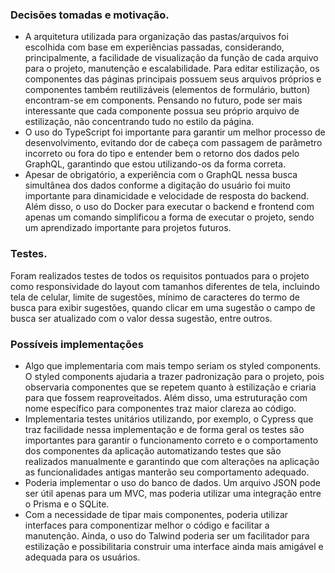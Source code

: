 ### Decisões tomadas e motivação.

- A arquitetura utilizada para organização das pastas/arquivos foi escolhida com base em experiências passadas, considerando, principalmente, a facilidade de visualização da função de cada arquivo para o projeto, manutenção e escalabilidade. 
Para editar estilização, os componentes das páginas principais possuem seus arquivos próprios e componentes também reutilizáveis (elementos de formulário, button) encontram-se em components. Pensando no futuro, pode ser mais interessante que cada componente possua seu próprio arquivo de estilização, não concentrando tudo no estilo da página. 
- O uso do TypeScript foi importante para garantir um melhor processo de desenvolvimento, evitando dor de cabeça com passagem de parâmetro incorreto ou fora do tipo e entender bem o retorno dos dados pelo GraphQL, garantindo que estou utilizando-os da forma correta.
- Apesar de obrigatório, a experiência com o GraphQL nessa busca simultânea dos dados conforme a digitação do usuário foi muito importante para dinamicidade e velocidade de resposta do backend. Além disso, o uso do Docker para executar o backend e frontend com apenas um comando simplificou a forma de executar o projeto, sendo um aprendizado importante para projetos futuros. 

### Testes.
Foram realizados testes de todos os requisitos pontuados para o projeto como 
responsividade do layout com tamanhos diferentes de tela, incluindo tela de celular, limite de sugestões, mínimo de caracteres do termo de busca para exibir sugestões, quando clicar em uma sugestão o campo de busca ser atualizado com o valor dessa sugestão, entre outros. 

### Possíveis implementações

- Algo que implementaria com mais tempo seriam os styled components. O styled components ajudaria a trazer padronização para o projeto, pois observaria componentes que se repetem quanto à estilização e criaria para que fossem reaproveitados. Além disso, uma estruturação com nome específico para componentes traz maior clareza ao código.
- Implementaria testes unitários utilizando, por exemplo, o Cypress que traz facilidade nessa implementação e de forma geral os testes são importantes para garantir o funcionamento correto e o comportamento dos componentes da aplicação automatizando testes que são realizados manualmente e garantindo que com alterações na aplicação as funcionalidades antigas manterão seu comportamento adequado. 
- Poderia implementar o uso do banco de dados. Um arquivo JSON pode ser útil apenas para um MVC, mas poderia utilizar uma integração entre o Prisma e o SQLite.
 - Com a necessidade de tipar mais componentes, poderia utilizar interfaces para componentizar melhor o código e facilitar a manutenção. 
Ainda, o uso do Talwind poderia ser um facilitador para estilização e possibilitaria construir uma interface ainda mais amigável e adequada para os usuários. 

